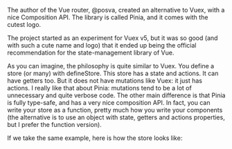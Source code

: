 The author of the Vue router, @posva, created an alternative to Vuex, with a nice Composition API.
The library is called Pinia, and it comes with the cutest logo.

The project started as an experiment for Vuex v5, but it was so good (and with such a cute name
and logo) that it ended up being the official recommendation for the state-management library of
Vue.

As you can imagine, the philosophy is quite similar to Vuex. You define a store (or many) with
defineStore. This store has a state and actions. It can have getters too. But it does not have
mutations like Vuex: it just has actions. I really like that about Pinia: mutations tend to be a lot of
unnecessary and quite verbose code. The other main difference is that Pinia is fully type-safe, and
has a very nice composition API. In fact, you can write your store as a function, pretty much how
you write your components (the alternative is to use an object with state, getters and actions
properties, but I prefer the function version).

If we take the same example, here is how the store looks like:

